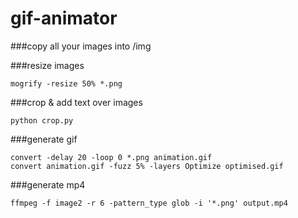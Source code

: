 # gif-animator

###copy all your images into /img

###resize images
<pre><code>mogrify -resize 50% *.png
</code></pre>

###crop & add text over images
<pre><code>python crop.py
</code></pre>

###generate gif
<pre><code>convert -delay 20 -loop 0 *.png animation.gif
convert animation.gif -fuzz 5% -layers Optimize optimised.gif
</code></pre>

###generate mp4
<pre><code>ffmpeg -f image2 -r 6 -pattern_type glob -i '*.png' output.mp4
</code></pre>

